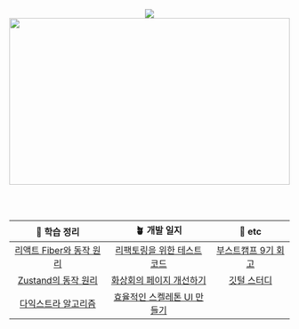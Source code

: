 <div align="center">
  <a href="https://hits.seeyoufarm.com">
    <img src="https://hits.seeyoufarm.com/api/count/incr/badge.svg?url=https%3A%2F%2Fgithub.com%2Fyiseungyun%2Fhit-counter&count_bg=%239FD774&title_bg=%23C0C0C0&icon=&icon_color=%239A9A9A&title=%E2%98%83%EF%B8%8F+visit+&edge_flat=false"/>
  </a>

  <br/>
  
  <a href="https://github.com/devxb/gitanimals">
  <img
    src="https://render.gitanimals.org/farms/yiseungyun"
    width="100%"
    height="300"
  />
  </a>

  <br/><br/>

|📝 학습 정리|🪴 개발 일지|💭 etc|
|:-:|:-:|:-:|
|[리액트 Fiber와 동작 원리](https://velog.io/@yiseungyun/%EB%A6%AC%EC%95%A1%ED%8A%B8%EC%9D%98-Fiber%EB%A5%BC-%EB%AA%A8%EB%A5%B4%EB%8A%94-Chill-guy%EC%9D%BC-%EB%95%8C)|[리팩토링을 위한 테스트 코드](https://velog.io/@yiseungyun/%ED%85%8C%EC%8A%A4%ED%8A%B8-%EC%BD%94%EB%93%9C-%EC%99%9C-%ED%95%84%EC%9A%94%ED%96%88%EC%9D%84%EA%B9%8C)|[부스트캠프 9기 회고](https://velog.io/@yiseungyun/%EB%B6%80%EC%8A%A4%ED%8A%B8%EC%BA%A0%ED%94%84-9%EA%B8%B0%EB%A5%BC-%EB%A7%88%EC%B9%98%EB%A9%B0)|
|[Zustand의 동작 원리](https://velog.io/@yiseungyun/Zustand%EC%9D%98-%EB%8F%99%EC%9E%91-%EC%9B%90%EB%A6%AC%EB%A5%BC-%EB%AA%A8%EB%A5%B4%EB%8A%94-Chill-guy%EC%9D%BC-%EB%95%8C)|[화상회의 페이지 개선하기](https://velog.io/@yiseungyun/%ED%99%94%EC%83%81%ED%9A%8C%EC%9D%98-%ED%8E%98%EC%9D%B4%EC%A7%80-%EA%B0%9C%EC%84%A0%ED%95%98%EA%B8%B0)|[깃털 스터디](https://github.com/GIT-TUR)|
|[다익스트라 알고리즘](https://velog.io/@yiseungyun/%EB%8B%A4%EC%9D%B5%EC%8A%A4%ED%8A%B8%EB%9D%BC%EC%97%90%EC%84%9C-%EC%B5%9C%EB%8B%A8-%EA%B1%B0%EB%A6%AC%EA%B0%80-%EC%A7%A7%EC%9D%80-%EB%85%B8%EB%93%9C%EB%A5%BC-%EC%84%A0%ED%83%9D%ED%95%98%EB%8A%94-%EC%9D%B4%EC%9C%A0%EB%8A%94-%EB%AC%B4%EC%97%87%EC%9D%BC%EA%B9%8C)|[효율적인 스켈레톤 UI 만들기](https://velog.io/@yiseungyun/%EB%A1%9C%EB%94%A9-%ED%99%94%EB%A9%B4%EC%9D%84-%EC%96%B4%EB%96%BB%EA%B2%8C-%EB%B3%B4%EC%97%AC%EC%A4%84%EA%B9%8C)||

</div>
